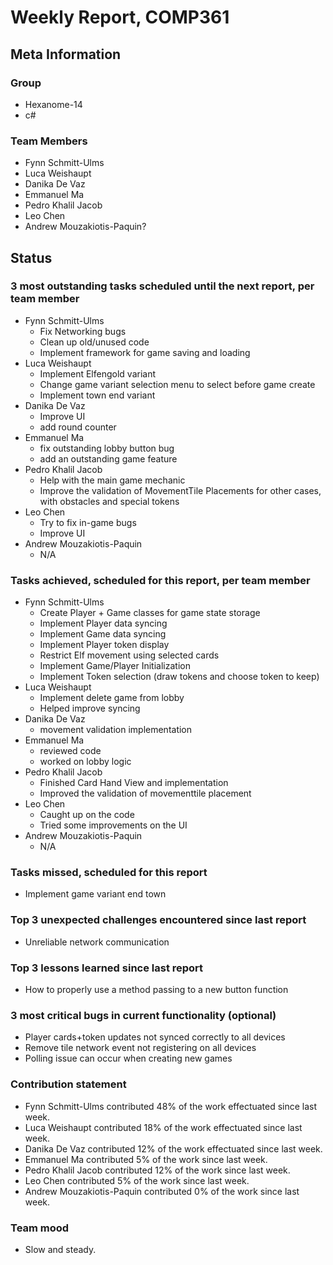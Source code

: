 # Weekly Report, COMP361

## Meta Information

### Group

 * Hexanome-14
 * c#
### Team Members

 * Fynn Schmitt-Ulms
 * Luca Weishaupt
 * Danika De Vaz
 * Emmanuel Ma
 * Pedro Khalil Jacob
 * Leo Chen
 * Andrew Mouzakiotis-Paquin?

## Status

### 3 most outstanding tasks scheduled until the next report, per team member
 * Fynn Schmitt-Ulms
   * Fix Networking bugs
   * Clean up old/unused code
   * Implement framework for game saving and loading
 * Luca Weishaupt
   * Implement Elfengold variant
   * Change game variant selection menu to select before game create
   * Implement town end variant
 * Danika De Vaz
   *  Improve UI
   *  add round counter
 * Emmanuel Ma 
   * fix outstanding lobby button bug
   * add an outstanding game feature
 * Pedro Khalil Jacob
   * Help with the main game mechanic
   * Improve the validation of MovementTile Placements for other cases, with obstacles and special tokens
 * Leo Chen
   * Try to fix in-game bugs
   * Improve UI
 * Andrew Mouzakiotis-Paquin
   * N/A

### Tasks achieved, scheduled for this report, per team member

 * Fynn Schmitt-Ulms
   * Create Player + Game classes for game state storage
   * Implement Player data syncing
   * Implement Game data syncing
   * Implement Player token display
   * Restrict Elf movement using selected cards
   * Implement Game/Player Initialization
   * Implement Token selection (draw tokens and choose token to keep)
 * Luca Weishaupt
   * Implement delete game from lobby
   * Helped improve syncing
 * Danika De Vaz
   * movement validation implementation
 * Emmanuel Ma 
   * reviewed code
   * worked on lobby logic  
 * Pedro Khalil Jacob
   * Finished Card Hand View and implementation
   * Improved the validation of movementtile placement
 * Leo Chen
   * Caught up on the code
   * Tried some improvements on the UI
 * Andrew Mouzakiotis-Paquin
   * N/A

### Tasks missed, scheduled for this report

 * Implement game variant end town

### Top 3 unexpected challenges encountered since last report

 * Unreliable network communication

### Top 3 lessons learned since last report

 * How to properly use a method passing to a new button function
 
### 3 most critical bugs in current functionality (optional)
 * Player cards+token updates not synced correctly to all devices
 * Remove tile network event not registering on all devices
 * Polling issue can occur when creating new games

### Contribution statement

 * Fynn Schmitt-Ulms contributed 48% of the work effectuated since last week.
 * Luca Weishaupt contributed 18% of the work effectuated since last week.
 * Danika De Vaz contributed 12% of the work effectuated since last week.
 * Emmanuel Ma contributed 5% of the work since last week.
 * Pedro Khalil Jacob contributed 12% of the work since last week.
 * Leo Chen contributed 5% of the work since last week.
 * Andrew Mouzakiotis-Paquin contributed 0% of the work since last week.

### Team mood

 * Slow and steady. 
